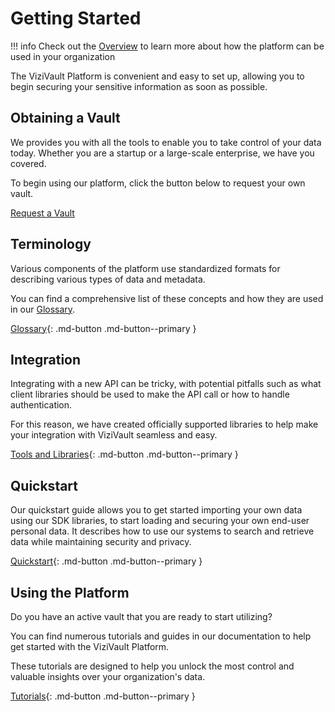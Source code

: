 # Getting Started
!!! info
    Check out the [Overview](index.md) to learn more about how the platform can be used in your organization

The ViziVault Platform is convenient and easy to set up, allowing you to begin securing your sensitive information as soon as possible.

## Obtaining a Vault
We provides you with all the tools to enable you to take control of your data today. Whether you are a startup or a large-scale enterprise, we have you covered.

To begin using our platform, click the button below to request your own vault.

<a class="md-button md-button--primary" href="https://anontech.io/contact-us" target="_blank">Request a Vault</a>

## Terminology

Various components of the platform use standardized formats for describing various types of data and metadata.

You can find a comprehensive list of these concepts and how they are used in our [Glossary](/glossary/attribute-definition).

[Glossary](/glossary/attribute-definition){: .md-button .md-button--primary }

## Integration

Integrating with a new API can be tricky, with potential pitfalls such as what client libraries should be used to make the API call or how to handle authentication.

For this reason, we have created officially supported libraries to help make your integration with ViziVault seamless and easy.

[Tools and Libraries](/libraries){: .md-button .md-button--primary }

## Quickstart

Our quickstart guide allows you to get started importing your own data using our SDK libraries, to start loading and securing your own end-user personal data. It describes how to use our systems to search and retrieve data while maintaining security and privacy.

[Quickstart](/tutorials/quickstart){: .md-button .md-button--primary }

## Using the Platform

Do you have an active vault that you are ready to start utilizing?

You can find numerous tutorials and guides in our documentation to help get started with the ViziVault Platform.

These tutorials are designed to help you unlock the most control and valuable insights over your organization's data.

[Tutorials](/tutorials/attribute-schemas){: .md-button .md-button--primary }
